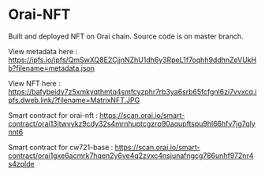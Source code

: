 # Orai-NFT
Built and deployed NFT on Orai chain. Source code is on master branch.

View metadata here : https://ipfs.io/ipfs/QmSwXQ8E2CjjnNZhU1dh6y3RpeL1f7oqhh9ddhnZeVUkHb?filename=metadata.json

View NFT here : https://bafybeidv7z5xmkyqthmtq4smfcyzphr7rb3ya6srb65fcfgnl6zi7vvxcq.ipfs.dweb.link/?filename=MatrixNFT.JPG

Smart contract for orai-nft : https://scan.orai.io/smart-contract/orai13jtwvykz9cdy32s4mrnhuptcgzrp90aqupftspu9hl66hfv7jg7qlynnt6

Smart contract for cw721-base : https://scan.orai.io/smart-contract/orai1gxe6acmrk7hqen2y6ve4q2zvxc4nsjunafngcg786unhf972nr4s4zplde
